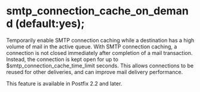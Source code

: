 # smtp_connection_cache_on_demand (default:yes); 

 Temporarily enable SMTP connection caching while a destination
has a high volume of mail in the active queue.  With SMTP connection
caching, a connection is not closed immediately after completion
of a mail transaction.  Instead, the connection is kept open for
up to $smtp_connection_cache_time_limit seconds.  This allows
connections to be reused for other deliveries, and can improve mail
delivery performance. 

 This feature is available in Postfix 2.2 and later. 


